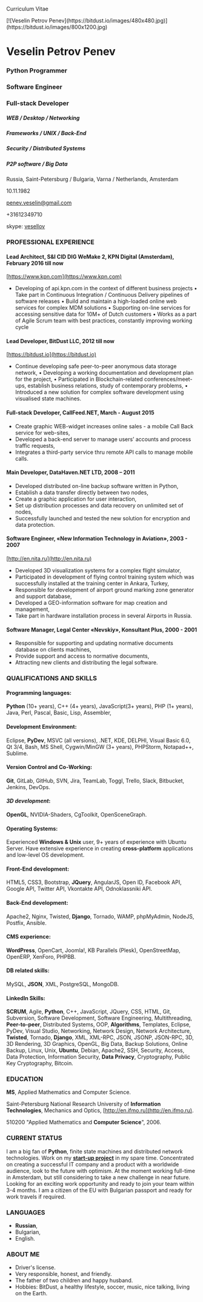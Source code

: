 Curriculum Vitae

<style type="text/css">div#veselin_penev img { float: right; border-radius: 370px; margin-top: 30px; width: 400px; height: 400px; }</style>
<div id="veselin_penev" markdown="1">
[![Veselin Petrov Penev](https://bitdust.io/images/480x480.jpg)](https://bitdust.io/images/800x1200.jpg)
</div>

# Veselin Petrov Penev

### Python Programmer 
### Software Engineer 
### Full-stack Developer 

##### WEB / Desktop / Networking 
##### Frameworks / UNIX / Back-End
##### Security / Distributed Systems 
##### P2P software / Big Data

Russia, Saint-Petersburg / Bulgaria, Varna / Netherlands, Amsterdam

10.11.1982

[penev.veselin@gmail.com](mailto:penev.veselin@gmail.com)

+31612349710

skype: [vesellov](skype:vesellov)



### PROFESSIONAL EXPERIENCE

#### Lead Architect, S&I CID DIG WeMake 2, KPN Digital (Amsterdam), February 2016  till now
[https://www.kpn.com](https://www.kpn.com)

+ Developing of api.kpn.com in the context of different business projects
• Take part in Continuous Integration / Continuous Delivery pipelines of software releases
• Build and maintain a high-loaded online web services for complex MDM solutions
• Supporting on-line services for accessing sensitive data for 10M+ of Dutch customers
• Works as a part of Agile Scrum team with best practices, constantly improving working cycle

#### Lead Developer, BitDust LLC, 2012 till now
[https://bitdust.io](https://bitdust.io)

+ Continue developing safe peer-to-peer anonymous data storage network,
• Developing a working documentation and development plan for the project,
• Participated in Blockchain-related conferences/meet-ups, establish business relations, study of
contemporary problems,
• Introduced a new solution for complex software development using visualised state machines.

#### Full-stack Developer, CallFeed.NET, March - August 2015

+ Create graphic WEB-widget increases online sales - a mobile Call Back service for web-sites,
+ Developed a back-end server to manage users’ accounts and process traffic requests,
+ Integrates a third-party service thru remote API calls to manage mobile calls.

#### Main Developer, DataHaven.NET LTD, 2008 – 2011

+ Developed distributed on-line backup software written in Python,
+ Establish a data transfer directly between two nodes,
+ Create a graphic application for user interaction,
+ Set up distribution processes and data recovery on unlimited set of nodes,
+ Successfully launched and tested the new solution for encryption and data protection.

#### Software Engineer, «New Information Technology in Aviation», 2003 - 2007
[http://en.nita.ru](http://en.nita.ru)

+ Developed 3D visualization systems for a complex flight simulator,
+ Participated in development of flying control training system which was successfully installed at the training center in Ankara, Turkey,
+ Responsible for development of airport ground marking zone generator and support database,
+ Developed a GEO-information software for map creation and management,
+ Take part in hardware installation process in several Airports in Russia.

#### Software Manager, Legal Center «Nevskiy», Konsultant Plus, 2000 - 2001

+ Responsible for supporting and updating normative documents database on clients machines,
+ Provide support and access to normative documents,
+ Attracting new clients and distributing the legal software.



### QUALIFICATIONS AND SKILLS

#### Programming languages:

__Python__ (10+ years), C++ (4+ years), JavaScript(3+ years), PHP (1+ years), Java, Perl, Pascal, Basic, Lisp, Assembler,

#### Development Environment:

Eclipse, __PyDev__, MSVC (all versions), .NET, KDE, DELPHI, Visual Basic 6.0,
Qt 3/4, Bash, MS Shell, Cygwin/MinGW (3+ years), PHPStorm, Notapad++, Sublime.

#### Version Control and Co-Working:

__Git__, GitLab, GitHub, SVN, Jira, TeamLab, Toggl, Trello, Slack, Bitbucket, Jenkins, DevOps.

#### _3D development_:

__OpenGL__, NVIDIA-Shaders, CgToolkit, OpenSceneGraph.

#### Operating Systems:

Experienced __Windows & Unix__ user, 9+ years of experience with Ubuntu Server.
Have extensive experience in creating __cross-platform__ applications and low-level OS development.

#### Front-End development:

HTML5, CSS3, Bootstrap, __JQuery__, AngularJS, Open ID, Facebook API, Google API, Twitter API, Vkontakte API, Odnoklassniki API.

#### Back-End development:

Apache2, Nginx, Twisted, __Django__, Tornado, WAMP, phpMyAdmin, NodeJS, Postfix, Ansible.

#### CMS experience:

__WordPress__, OpenCart, Joomla!, KB Parallels (Plesk), OpenStreetMap, OpenERP, XenForo, PHPBB.

#### DB related skills:

MySQL, __JSON__, XML, PostgreSQL, MongoDB.

#### LinkedIn Skills:

__SCRUM__, Agile, __Python__, C++, JavaScript, JQuery, CSS, HTML, Git, Subversion, Software Development, Software Engineering,  Multithreading, __Peer-to-peer__, Distributed Systems, OOP, __Algorithms__, Templates, Eclipse, PyDev, Visual Studio, Networking, Network Design, Network Architecture, __Twisted__, Tornado, __Django__, XML, XML-RPC, JSON, JSONP, JSON-RPC, 3D, 3D Rendering, 3D Graphics, OpenGL, Big Data, Backup Solutions, Online Backup, Linux, Unix, __Ubuntu__, Debian, Apache2, SSH, Security, Access, Data Protection, Information Security, __Data Privacy__, Cryptography, Public Key Cryptography, Bitcoin.
 

### EDUCATION

__MS__, Applied Mathematics and Computer Science.

Saint-Petersburg National Research University of __Information Technologies__, Mechanics and Optics, [http://en.ifmo.ru](http://en.ifmo.ru).

510200 "Applied Mathematics and __Computer Science__", 2006.


### CURRENT STATUS

I am a big fan of __Python__, finite state machines and distributed network technologies.
Work on my [__start-up project__](https://bitdust.io) in my spare time. Concentrated on creating a successful IT company and a product with a worldwide audience, look to the future with optimism. 
At the moment working full-time in Amsterdam, but still considering to take a new challenge in near future. Looking for an exciting work opportunity and ready to join your team within 3-4 months. 
I am a citizen of the EU with Bulgarian passport and ready for work travels if required.

 
### LANGUAGES

+ __Russian__,
+ Bulgarian,
+ English.


### ABOUT ME

+ Driver's license.
+ Very responsible, honest, and friendly.
+ The father of two children and happy husband.
+ Hobbies: BitDust, a healthy lifestyle, soccer, music, nice talking, living on the Earth.


